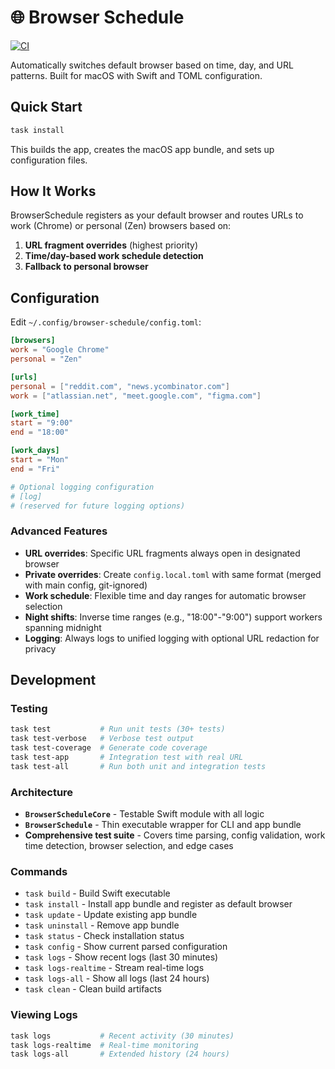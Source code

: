 # 🌐 Browser Schedule

[![CI](https://github.com/radiosilence/browser-schedule/actions/workflows/ci.yml/badge.svg)](https://github.com/radiosilence/browser-schedule/actions/workflows/ci.yml)

Automatically switches default browser based on time, day, and URL patterns. Built for macOS with Swift and TOML configuration.

## Quick Start

```sh
task install
```

This builds the app, creates the macOS app bundle, and sets up configuration files.

## How It Works

BrowserSchedule registers as your default browser and routes URLs to work (Chrome) or personal (Zen) browsers based on:

1. **URL fragment overrides** (highest priority)
2. **Time/day-based work schedule detection** 
3. **Fallback to personal browser**

## Configuration

Edit `~/.config/browser-schedule/config.toml`:

```toml
[browsers]
work = "Google Chrome"
personal = "Zen"

[urls]
personal = ["reddit.com", "news.ycombinator.com"]
work = ["atlassian.net", "meet.google.com", "figma.com"]

[work_time]
start = "9:00"
end = "18:00"

[work_days]
start = "Mon"
end = "Fri"

# Optional logging configuration
# [log]
# (reserved for future logging options)
```

### Advanced Features

- **URL overrides**: Specific URL fragments always open in designated browser
- **Private overrides**: Create `config.local.toml` with same format (merged with main config, git-ignored)
- **Work schedule**: Flexible time and day ranges for automatic browser selection
- **Night shifts**: Inverse time ranges (e.g., "18:00"-"9:00") support workers spanning midnight
- **Logging**: Always logs to unified logging with optional URL redaction for privacy

## Development

### Testing

```sh
task test           # Run unit tests (30+ tests)
task test-verbose   # Verbose test output
task test-coverage  # Generate code coverage
task test-app       # Integration test with real URL
task test-all       # Run both unit and integration tests
```

### Architecture

- **`BrowserScheduleCore`** - Testable Swift module with all logic
- **`BrowserSchedule`** - Thin executable wrapper for CLI and app bundle
- **Comprehensive test suite** - Covers time parsing, config validation, work time detection, browser selection, and edge cases

### Commands

- `task build` - Build Swift executable
- `task install` - Install app bundle and register as default browser  
- `task update` - Update existing app bundle
- `task uninstall` - Remove app bundle
- `task status` - Check installation status
- `task config` - Show current parsed configuration
- `task logs` - Show recent logs (last 30 minutes)
- `task logs-realtime` - Stream real-time logs  
- `task logs-all` - Show all logs (last 24 hours)
- `task clean` - Clean build artifacts

### Viewing Logs

```sh
task logs           # Recent activity (30 minutes)
task logs-realtime  # Real-time monitoring  
task logs-all       # Extended history (24 hours)
```
